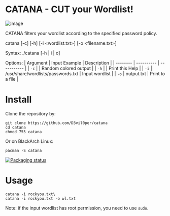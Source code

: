 # CATANA - CUT your Wordlist!

![image](https://user-images.githubusercontent.com/83867734/165377486-cbae6ee7-80bc-4aaa-a7c3-351ef69ab3f3.png)

CATANA filters your wordlist according to the specified password policy.

catana [-c] [-h] [-i <wordlist.txt>] [-o <filename.txt>]

Syntax: ./catana [-h | i | o]

Options:
| Argument | Input Example | Description |
| -------- | ---------- | ----------- |
| `-c` | | Random colored output |
| `-h` | | Print this Help |
| `-i` | /usr/share/wordlists/passwords.txt | Input wordlist |
| `-o` | output.txt | Print to a file |

# Install

Clone the repository by:

```
git clone https://github.com/D3vil0per/catana
cd catana
chmod 755 catana
```

Or on BlackArch Linux:

```
pacman -S catana
```

[![Packaging status](https://repology.org/badge/vertical-allrepos/catana.svg)](https://repology.org/project/catana/versions)

# Usage

```
catana -i rockyou.txt\
catana -i rockyou.txt -o wl.txt
```

Note: if the input wordlist has root permission, you need to use `sudo`.
